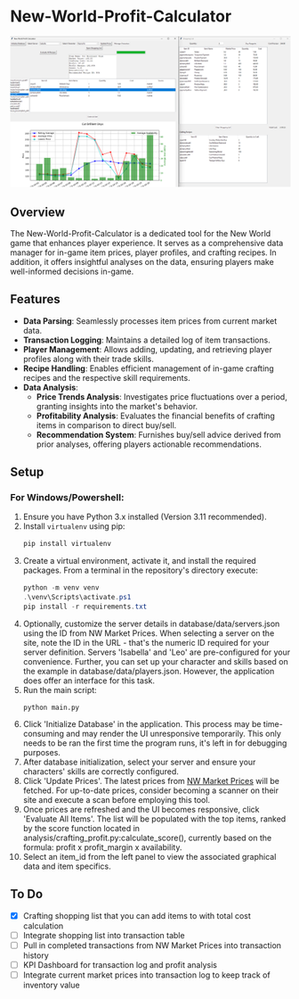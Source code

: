 # New-World-Profit-Calculator

![UI Screenshot](Readme.png)

## Overview
The New-World-Profit-Calculator is a dedicated tool for the New World game that enhances player experience. It serves as a comprehensive data manager for in-game item prices, player profiles, and crafting recipes. In addition, it offers insightful analyses on the data, ensuring players make well-informed decisions in-game.

## Features
- **Data Parsing**: Seamlessly processes item prices from current market data.
- **Transaction Logging**: Maintains a detailed log of item transactions.
- **Player Management**: Allows adding, updating, and retrieving player profiles along with their trade skills.
- **Recipe Handling**: Enables efficient management of in-game crafting recipes and the respective skill requirements.
- **Data Analysis**:
  - **Price Trends Analysis**: Investigates price fluctuations over a period, granting insights into the market's behavior.
  - **Profitability Analysis**: Evaluates the financial benefits of crafting items in comparison to direct buy/sell.
  - **Recommendation System**: Furnishes buy/sell advice derived from prior analyses, offering players actionable recommendations.

## Setup

### For Windows/Powershell:
1. Ensure you have Python 3.x installed (Version 3.11 recommended).
2. Install `virtualenv` using pip:
    ```powershell
    pip install virtualenv
    ```
3. Create a virtual environment, activate it, and install the required packages. From a terminal in the repository's directory execute:
    ```powershell
    python -m venv venv
    .\venv\Scripts\activate.ps1
    pip install -r requirements.txt
    ```
4. Optionally, customize the server details in database/data/servers.json using the ID from NW Market Prices. When selecting a server on the site, note the ID in the URL - that's the numeric ID required for your server definition. Servers 'Isabella' and 'Leo' are pre-configured for your convenience. Further, you can set up your character and skills based on the example in database/data/players.json. However, the application does offer an interface for this task.
5. Run the main script:
    ```
    python main.py
    ```
6. Click 'Initialize Database' in the application. This process may be time-consuming and may render the UI unresponsive temporarily. This only needs to be ran the first time the program runs, it's left in for debugging purposes.
7. After database initialization, select your server and ensure your characters' skills are correctly configured.
8. Click 'Update Prices'. The latest prices from [NW Market Prices](https://nwmarketprices.com/) will be fetched. For up-to-date prices, consider becoming a scanner on their site and execute a scan before employing this tool.
9. Once prices are refreshed and the UI becomes responsive, click 'Evaluate All Items'. The list will be populated with the top items, ranked by the score function located in analysis/crafting_profit.py:calculate_score(), currently based on the formula: profit x profit_margin x availability.
10. Select an item_id from the left panel to view the associated graphical data and item specifics.


## To Do
- [x] Crafting shopping list that you can add items to with total cost calculation
- [ ] Integrate shopping list into transaction table
- [ ] Pull in completed transactions from NW Market Prices into transaction history
- [ ] KPI Dashboard for transaction log and profit analysis
- [ ] Integrate current market prices into transaction log to keep track of inventory value
